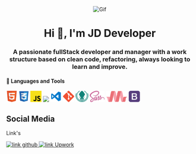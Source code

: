 <div id="header" align="center">
    <img src="https://media.giphy.com/media/v1.Y2lkPTc5MGI3NjExYjQ4NmYzNTY1MGM2NTg0ODYzYmRlZWU5NDRkYjZkMTM3MzRjN2YzYyZlcD12MV9pbnRlcm5hbF9naWZzX2dpZklkJmN0PXRz/qEqiI3Oq7vBkoE236M/giphy.gif"
        alt="Gif" width="250">
    <h1 align="center">Hi 🖖, I'm <span> JD Developer </span> </h1>
    <h3 align="center">A passionate fullStack developer and manager with a work structure based on clean code,
        refactoring, always looking to learn and improve.</h3>
</div>

<div align="left">
    <h4> 📎 Languages and Tools </h4>
</div>

<code><img height="30" src="https://raw.githubusercontent.com/Davermx/Davermx/master/img/Html.png"></code>
<code><img height="30" src="https://raw.githubusercontent.com/Davermx/Davermx/master/img/Css.png"></code>
<code><img height="30" src="https://raw.githubusercontent.com/Davermx/Davermx/master/img/Js.png"></code>
<code><img height="30" src="https://github.com/jmnote/z-icons/blob/master/32x32/php.png"></code>
<code><img height="30" src="https://raw.githubusercontent.com/Davermx/Davermx/master/img/Visual.png"></code>
<code><img height="30" src="https://raw.githubusercontent.com/Davermx/Davermx/master/img/Git.png"></code>
<code><img height="30" src="https://raw.githubusercontent.com/Davermx/Davermx/master/img/Gitkraken.png"></code>
<code><img height="30" src="https://raw.githubusercontent.com/Davermx/Davermx/master/img/Sass.png"></code>
<code><img height="30" src="https://raw.githubusercontent.com/Davermx/Davermx/master/img/Materializecss.png"></code>
<code><img height="30" src="https://raw.githubusercontent.com/Davermx/Davermx/master/img/Bootstrap.png"></code>


<div id="badges" align="left">
    <h2 align="left"> Social Media </h2>
    <p>Link's</p>
    <a href="https://github.com/JDDeveloper1">
        <img src="https://img.shields.io/badge/Github-JD%20Developer-orange?logo=github&style=plastic" alt="link github"
            title="github">
    </a>
    <a href="https://www.upwork.com/freelancers/~01cfeb84d19e3ea1ba">
        <img src="https://img.shields.io/badge/Upwork-David%20Soto-green?logo=upwork&green&style=plastic"
            alt="link Upwork" title="Upwork">
    </a>
</div>


